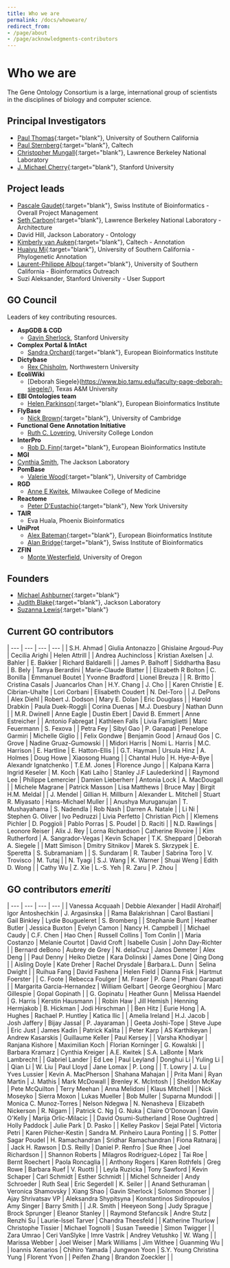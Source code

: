 ```yaml
---
title: Who we are
permalink: /docs/whoweare/
redirect_from: 
- /page/about
- /page/acknowledgments-contributors
---
```


# Who we are

The Gene Ontology Consortium is a large, international group of scientists in the disciplines of biology and computer science.

## Principal Investigators
+ [Paul Thomas](https://sites.google.com/usc.edu/thomaslab){:target="blank"}, University of Southern California
+ [Paul Sternberg](http://wormlab.caltech.edu/){:target="blank"}, Caltech
+ [Christopher Mungall](http://www.berkeleybop.org/people/chris-mungall){:target="blank"}, Lawrence Berkeley National Laboratory
+ [J. Michael Cherry](https://med.stanford.edu/profiles/j-michael-cherry){:target="blank"}, Stanford University


## Project leads
+ [Pascale Gaudet](https://orcid.org/0000-0003-1813-6857){:target="blank"}, Swiss Institute of Bioinformatics - Overall Project Management
+ [Seth Carbon](https://orcid.org/0000-0001-8244-1536){:target="blank"}, Lawrence Berkeley National Laboratory - Architecture
+ David Hill, Jackson Laboratory - Ontology
+ [Kimberly van Auken](https://wormbase.org/resources/person/WBPerson1843){:target="blank"}, Caltech - Annotation
+ [Huaiyu Mi](https://keck.usc.edu/faculty-search/huaiyu-mi/){:target="blank"}, University of Southern California - Phylogenetic Annotation
+ [Laurent-Philippe Albou](https://orcid.org/0000-0001-5801-1974){:target="blank"}, University of Southern California - Bioinformatics Outreach
+ Suzi Aleksander, Stanford University - User Support

## GO Council
Leaders of key contributing resources.
- __AspGDB & CGD__
  - [Gavin Sherlock](https://web.stanford.edu/group/sherlocklab/), Stanford University
- __Complex Portal & IntAct__
  - [Sandra Orchard](https://www.ebi.ac.uk/about/people/sandra-orchard){:target="blank"}, European Bioinformatics Institute  
- __Dictybase__
  - [Rex	Chisholm](https://www.feinberg.northwestern.edu/faculty-profiles/az/profile.html?xid=10466), Northwestern University
- __EcoliWiki__
  - [Deborah Siegele}(https://www.bio.tamu.edu/faculty-page-deborah-siegele/), Texas A&M University
- __EBI Ontologies team__
  - [Helen	Parkinson](https://www.ebi.ac.uk/about/people/helen-parkinson){:target="blank"}, European Bioinformatics Institute
- __FlyBase__
  - [Nick	Brown](https://www.pdn.cam.ac.uk/directory/nick-brown){:target="blank"}, University of Cambridge
- __Functional Gene Annotation Initiative__
  - [Ruth C.	Lovering](https://iris.ucl.ac.uk/iris/browse/profile?upi=RCLOV36), University College London
- __InterPro__
  - [Rob D. Finn](https://www.ebi.ac.uk/about/people/rob-finn){:target="blank"}, European Bioinformatics Institute
-  __MGI__
-  [Cynthia Smith](https://www.jax.org/research-and-faculty/faculty/research-scientists/cynthia-smith), The Jackson Laboratory
- __PomBase__
  - [Valerie	Wood](https://www.sysbiol.cam.ac.uk/Investigators/val-wood){:target="blank"}, University of Cambridge
- __RGD__
  - [Anne E Kwitek](https://www.mcw.edu/departments/physiology/people/anne-e-kwitek-phd), Milwaukee College of Medicine
- __Reactome__
  - [Peter	D'Eustachio](https://orcid.org/0000-0002-5494-626X){:target="blank"}, New York University
- __TAIR__
  - Eva Huala, Phoenix Bioinformatics
- __UniProt__
  - [Alex	Bateman](https://www.ebi.ac.uk/about/people/alex-bateman){:target="blank"}, European Bioinformatics Institute
  - [Alan Bridge](https://orcid.org/0000-0003-2148-9135){:target="blank"}, Swiss Institute of Bioinformatics
- __ZFIN__
  - [Monte	Westerfield](https://ion.uoregon.edu/content/monte-westerfield), University of Oregon
  
## Founders

- [Michael Ashburner](https://en.wikipedia.org/wiki/Michael_Ashburner){:target="blank"}
- [Judith Blake](https://en.wikipedia.org/wiki/Judith_Blake_(scientist)){:target="blank"}, Jackson Laboratory
- [Suzanna Lewis](https://en.wikipedia.org/wiki/Suzanna_Lewis){:target="blank"}

## Current GO contributors

| --- | --- | --- | --- |
| S.H.	Ahmad | Giulia	Antonazzo | Ghislaine	Argoud-Puy | Cecilia	Arighi | Helen	Attrill |
| Andrea	Auchincloss | Kristian	Axelsen | J.	Bahler | E.	Bakker | Richard	Baldarelli |
| James P.	Balhoff | Siddhartha	Basu | B.	Bely | Tanya	Berardini | Marie-Claude	Blatter |
| Elizabeth R	Bolton | C.	Bonilla | Emmanuel	Boutet | Yvonne	Bradford | Lionel	Breuza |
| R.	Britto | Cristina	Casals | Juancarlos	Chan | H.Y.	Chang | J.	Cho |
| Karen	Christie | E.	Cibrian-Uhalte | Lori	Corbani | Elisabeth	Coudert | N.	Del-Toro |
| J.	DePons | Alex	Diehl | Robert J.	Dodson | Mary E.	Dolan | Eric	Douglass |
| Harold	Drabkin | Paula	Duek-Roggli | Corina	Duenas | M.J.	Duesbury | Nathan	Dunn |
| M.R.	Dwinell | Anne	Eagle | Dustin	Ebert | David B.	Emmert | Anne	Estreicher |
| Antonio	Fabregat | Kathleen	Falls | Livia	Famiglietti | Marc	Feuermann | S.	Fexova |
| Petra	Fey | Sibyl	Gao | P.	Garapati | Penelope	Garmiri | Michelle	Giglio |
| Felix	Gondwe | Benjamin	Good | Arnaud	Gos | C.	Grove | Nadine	Gruaz-Gumowski |
| Midori	Harris | Nomi L.	Harris | M.C.	Harrison | E.	Hartline | E.	Hatton-Ellis |
| G.T.	Hayman | Ursula	Hinz | A.	Holmes | Doug	Howe | Xiaosong	Huang |
| Chantal	Hulo | H.	Hye-A-Bye | Alexandr 	Ignatchenko | T.E.M.	Jones | Florence	Jungo |
| Kalpana	Karra | Ingrid	Keseler | M.	Koch | Kati	Laiho | Stanley J.F	Laulederkind |
| Raymond	Lee | Philippe	Lemercier | Damien	Lieberherr | Antonia	Lock | A.	MacDougall |
| Michele	Magrane | Patrick	Masson | Lisa	Matthews | Bruce	May | Birgit H.M. Meldal |
| J.	Mendel | Gillian H.	Millburn | Alexander L.	Mitchell | Stuart R.	Miyasato | Hans-Michael	Muller |
| Anushya	Muruganujan | T.	Mushayahama | S.	Nadendla | Rob	Nash | Darren A.	Natale |
| Li	Ni | Stephen G.	Oliver | Ivo	Pedruzzi | Livia	Perfetto | Christian	Pich |
| Klemens	Pichler | D.	Poggioli | Pablo	Porras | S.	Poudel | D.	Raciti |
| N.D.	Rawlings | Leonore	Reiser | Alix J.	Rey | Lorna	Richardson | Catherine	Rivoire |
| Kim	Rutherford | A.	Sangrador-Vegas |  Kevin	Schaper | T.K.	Sheppard  | Deborah A.	Siegele |
| Matt	Simison | Dmitry	Sitnikov | Marek S.	Skrzypek | E.	Speretta | S.	Subramaniam |
| S.	Sundaram | R.	Tauber | Sabrina	Toro | V.	Trovisco | M.	Tutaj |
| N.	Tyagi | S.J.	Wang | K.	Warner | Shuai	Weng | Edith D.	Wong |
| Cathy	Wu |	Z.	Xie | L.-S.	Yeh | R.	Zaru | P.	Zhou |

## GO contributors *emeriti*

| --- | --- | --- | --- |
| Vanessa	Acquaah | Debbie Alexander | Hadil Alrohaif| Igor	Antoshechkin | J.	Argasinska |
| Rama	Balakrishnan | Carol	Bastiani |  Gail	Binkley | Lydie	Bougueleret | S.	Bromberg |
|	Stephanie	Bunt |	Heather	Butler | Jessica	Buxton |	Evelyn	Camon | Nancy H. Campbell |
|	Michael	Caudy |	C.F.	Chen | Hao Chen |	Russell	Collins |	Tom	Conlin |
|	Maria	Costanzo | Melanie	Courtot |	David	Croft |	Isabelle	Cusin |	John	Day-Richter |
|	Bernard	deBono | Aubrey	de Grey |	N.	delaCruz |	Janos	Demeter | Alex Deng |
|	Paul	Denny |	Heiko	Dietze |	Kara	Dolinski |	James	Done |	Qing	Dong |
| Aisling	Doyle |	Kate	Dreher | Rachel	Drysdale | Barbara.L.	Dunn |	Selina	Dwight |
|	Ruihua	Fang |	David	Fashena |	Helen	Field |	Dianna	Fisk |	Hartmut	Foerster |
|	C.	Foote |	Rebecca	Foulger |	M.	Fraser | P. Gane |	Phani	Garapati |
|	Margarita	Garcia-Hernandez |	William	Gelbart | George	Georghiou |	Marc	Gillespie |	Gopal	Gopinath |
|	G.	Gopinatu | Heather Gunn |	Melissa	Haendel |	G.	Harris |	Kerstin	Hausmann |
|	Robin	Haw |	Jill	Hemish |	Henning	Hermjakob |	B.	Hickman |	Jodi	Hirschman |
|	Ben	Hitz |	Eurie	Hong | A.	Hughes | Rachael P. Huntley |	Katica	Ilic |
|	Amelia	Ireland |	H.J.	Jacob |	Josh	Jaffery |	Bijay	Jassal |	P.	Jayaraman |
|	Geeta	Joshi-Tope |	Steve	Jupe | Eric Just |	James	Kadin |	Patrick	Kalita |
|	Peter	Karp |	AS	Karthikeyan |	Andrew	Kasarskis |	Guillaume	Keller |	Paul	Kersey |
| Varsha	Khodiyar |	Ranjana	Kishore | Maximilian	Koch |	Florian	Korninger |	G.	Kowalski |
| Barbara Kramarz |	Cynthia	Kreiger |	A.E.	Kwitek |  S.A.	LaBonte | Mark	Lambrecht |
|	Gabriel	Lander | Ed	Lee |	Paul	Leyland |	Donghui	Li |	Yuling	Li |
|	Qian	Li |	W.	Liu |	Paul	Lloyd |	Jane	Lomax | P.	Long |
|	T.	Lowry |	J.	Lu | Yves	Lussier | Kevin A.	MacPherson | Shahana	Mahajan |
|	Prita	Mani |	Ryan	Martin |	J.	Mathis | Mark	McDowall |	Brenley K.	McIntosh |
|	Sheldon	McKay |	Pete	McQuilton |	Terry	Meehan | Anna	Melidoni | Klaus Mitchell |
|	Nick	Moseyko |	Sierra	Moxon |	Lukas	Mueller |	Bob	Muller | Suparna	Mundodi |
|	Monica C.	Munoz-Torres |	Nelson	Ndegwa |	N.	Nenasheva |	Elizabeth	Nickerson |	R.	Nigam |
| Patrick C.	Ng |	G.	Nuka |	Claire	O'Donovan |	Gavin	O'Kelly |	Marija	Orlic-Milacic |
| David	Osumi-Sutherland |	Rose	Oughtred |	Holly	Paddock |	Julie	Park |	D.	Pasko |
|	Kelley	Paskov | Sejal Patel |	Victoria	Petri |	Karen	Pilcher-Kestin | Sandra M. Pinheiro	Laura	Ponting |
|	S.	Potter |	Sagar	Poudel |	H.	Ramachandran |	Sridhar	Ramachandran | Fiona Ratnaraj |
| Jack H. Rawson |	D.S.	Reilly |	Daniel P.	Renfro |	Sue	Rhee |	Joel	Richardson |
|	Shannon	Roberts |	Milagros	Rodríguez-López |	Tai	Roe |	Bernt	Roechert | Paola	Roncaglia |
| Anthony	Rogers | Karen	Rothfels | Greg Rowe |	Barbara	Ruef |	V.	Ruotti |
|	Leyla	Ruzicka | Tony	Sawford |	Kevin	Schaper |	Carl	Schmidt |	Esther	Schmidt |
|	Michel	Schneider |	Andy	Schroeder |	Ruth	Seal |	Eric	Segerdell |	K.	Seiler |
|	Anand	Sethuraman |	Veronica	Shamovsky |	Xiang	Shao |	Gavin	Sherlock |	Solomon	Shorser |
| Ajay	Shrivatsav VP | Aleksandra	Shypitsyna |	Konstantinos	Sidiropoulos |	Amy	Singer |	Barry	Smith |
|	J.R.	Smith |	Heeyeon	Song |	Judy	Sprague |	Brock	Sprunger |	Eleanor	Stanley |
|	Raymond	Stefancsik |	Andre	Stutz | Renzhi Su |	Laurie-Issel	Tarver |	Chandra	Theesfeld |
| Katherine Thurlow |	Christophe	Tissier |	Michael	Tognolli |	Susan	Tweedie |	Simon	Twigger |
|	Zara Umrao | Ceri	VanSlyke |	Imre	Vastrik |	Andrey	Vetushko |	W.	Wang |
|	Marissa	Webber |	Joel	Weiser |	Mark	Williams |	Jim	Withee |	Guanming	Wu |
|	Ioannis	Xenarios |	Chihiro	Yamada |	Jungwon	Yoon |	S.Y.	Young	Christina	Yung |	Florent	Yvon |
|	Peifen	Zhang |	Brandon	Zoeckler | |
